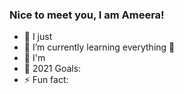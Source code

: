 ### Nice to meet you, I am Ameera!
 
- 🔭 I just 
- 🌱 I’m currently learning everything 🤣
- 👯 I'm
- 🥅 2021 Goals: 
- ⚡ Fun fact: 
